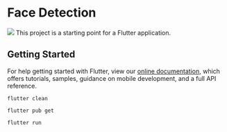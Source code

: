 # Face Detection

<img src="https://user-images.githubusercontent.com/35005761/142400913-95005634-bc9c-4832-8e80-fa3ab63bc273.png">
This project is a starting point for a Flutter application.

## Getting Started
For help getting started with Flutter, view our
[online documentation](https://flutter.dev/docs), which offers tutorials,
samples, guidance on mobile development, and a full API reference.

```
flutter clean
```

```
flutter pub get
```

```
flutter run
```
